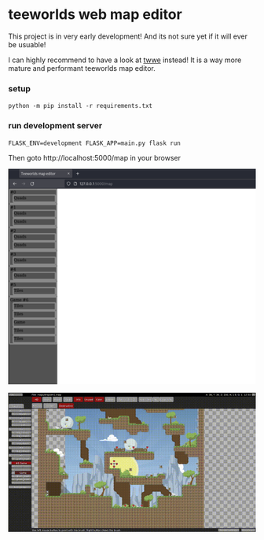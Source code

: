 # teeworlds web map editor

This project is in very early development! And its not sure yet if it will ever be usuable!

I can highly recommend to have a look at [twwe](https://github.com/k2d222/twwe) instead!
It is a way more mature and performant teeworlds map editor.

### setup

    python -m pip install -r requirements.txt

### run development server

    FLASK_ENV=development FLASK_APP=main.py flask run

Then goto http://localhost:5000/map in your browser

![preview](img/preview.png)

![preview gif](img/preview.gif)
